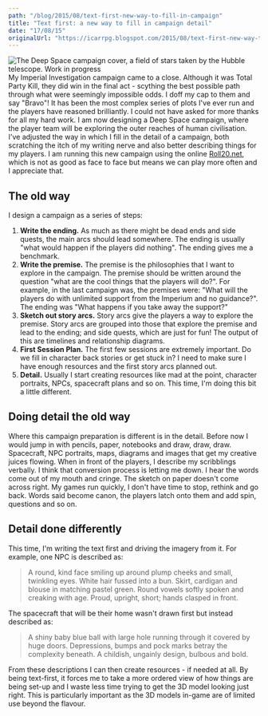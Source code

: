```yaml
---
path: "/blog/2015/08/text-first-new-way-to-fill-in-campaign"
title: "Text first: a new way to fill in campaign detail"
date: "17/08/15"
originalUrl: "https://icarrpg.blogspot.com/2015/08/text-first-new-way-to-fill-in-campaign.html"
---
```

![The Deep Space campaign cover, a field of stars taken by the Hubble telescope. Work in progress](http://1.bp.blogspot.com/-B0wjnucel1I/VdH3X1jvI5I/AAAAAAAB1Pc/kU8pg5uJ6Yc/s1600/small-cover.png)My Imperial Investigation campaign came to a close. Although it was Total Party Kill, they did win in the final act - scything the best possible path through what were seemingly impossible odds. I doff my cap to them and say "Bravo"! It has been the most complex series of plots I've ever run and the players have reasoned brilliantly. I could not have asked for more thanks for all my hard work.  I am now designing a Deep Space campaign, where the player team will be exploring the outer reaches of human civilisation. I've adjusted the way in which I fill in the detail of a campaign, both scratching the itch of my writing nerve and also better describing things for my players. I am running this new campaign using the online [Roll20.net](https://roll20.net/), which is not as good as face to face but means we can play more often and I appreciate that.  

## The old way

I design a campaign as a series of steps: 

1.  **Write the ending.** As much as there might be dead ends and side quests, the main arcs should lead somewhere. The ending is usually "what would happen if the players did nothing". The ending gives me a benchmark.
2.  **Write the premise.** The premise is the philosophies that I want to explore in the campaign. The premise should be written around the question "what are the cool things that the players will do?". For example, in the last campaign was, the premises were: "What will the players do with unlimited support from the Imperium and no guidance?". The ending was "What happens if you take away the support?"
3.  **Sketch out story arcs.** Story arcs give the players a way to explore the premise. Story arcs are grouped into those that explore the premise and lead to the ending; and side quests, which are just for fun! The output of this are timelines and relationship diagrams.
4.  **First Session Plan.** The first few sessions are extremely important. Do we fill in character back stories or get stuck in? I need to make sure I have enough resources and the first story arcs planned out.
5.  **Detail.** Usually I start creating resources like mad at the point, character portraits, NPCs, spacecraft plans and so on. This time, I'm doing this bit a little different. 

## Doing detail the old way

Where this campaign preparation is different is in the detail. Before now I would jump in with pencils, paper, notebooks and draw, draw, draw. Spacecraft, NPC portraits, maps, diagrams and images that get my creative juices flowing. When in front of the players, I describe my scribblings verbally. I think that conversion process is letting me down. I hear the words come out of my mouth and cringe. The sketch on paper doesn't come across right. My games run quickly, I don't have time to stop, rethink and go back. Words said become canon, the players latch onto them and add spin, questions and so on.  

## Detail done differently

This time, I'm writing the text first and driving the imagery from it. For example, one NPC is described as:  

> A round, kind face smiling up around plump cheeks and small, twinkling eyes. White hair fussed into a bun. Skirt, cardigan and blouse in matching pastel green. Round vowels softly spoken and creaking with age. Proud, upright, short; hands clasped in front.

 The spacecraft that will be their home wasn't drawn first but instead described as:  

> A shiny baby blue ball with large hole running through it covered by huge doors. Depressions, bumps and pock marks betray the complexity beneath. A childish, ungainly design, bulbous and bold.

 From these descriptions I can then create resources - if needed at all. By being text-first, it forces me to take a more ordered view of how things are being set-up and I waste less time trying to get the 3D model looking just right. This is particularly important as the 3D models in-game are of limited use beyond the flavour.